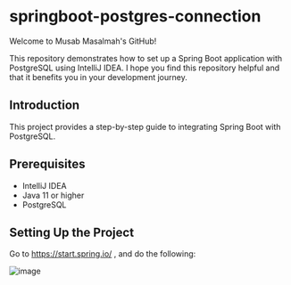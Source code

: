 # springboot-postgres-connection

Welcome to Musab Masalmah's GitHub!

This repository demonstrates how to set up a Spring Boot application with PostgreSQL using IntelliJ IDEA. I hope you find this repository helpful and that it benefits you in your development journey.

## Introduction
This project provides a step-by-step guide to integrating Spring Boot with PostgreSQL.

## Prerequisites
- IntelliJ IDEA
- Java 11 or higher
- PostgreSQL

## Setting Up the Project

Go to https://start.spring.io/ , and do the following:

![image](https://github.com/user-attachments/assets/0e2df276-33b1-4c59-95ef-fbbffcc42865)


